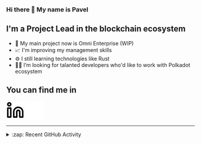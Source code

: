 ### Hi there 👋 My name is Pavel

## I'm a Project Lead in the blockchain ecosystem 

- 🚀 My main project now is Omni Enterprise (WIP)
- 📈 I'm improving my management skills
- ⚙️ I still learning technologies like Rust
- 🧑‍💻 I’m looking for talanted developers who'd like to work with Polkadot ecosystem

## You can find me in
[![website](./img/linkedin-light.svg)](https://www.linkedin.com/in/golovkinpl/)
[![website](./img/linkedin-dark.svg)](https://www.linkedin.com/in/golovkinpl/)

---

<details>
  <summary>:zap: Recent GitHub Activity</summary>
  
<!--START_SECTION:activity-->
1. ❌ Closed PR [#723](https://github.com/novasamatech/metadata-portal/pull/723) in [novasamatech/metadata-portal](https://github.com/novasamatech/metadata-portal)
2. 🎉 Merged PR [#722](https://github.com/novasamatech/metadata-portal/pull/722) in [novasamatech/metadata-portal](https://github.com/novasamatech/metadata-portal)
3. 🎉 Merged PR [#721](https://github.com/novasamatech/metadata-portal/pull/721) in [novasamatech/metadata-portal](https://github.com/novasamatech/metadata-portal)
4. 🗣 Commented on [#1541](https://github.com/novasamatech/nova-spektr/issues/1541#issuecomment-2024799520) in [novasamatech/nova-spektr](https://github.com/novasamatech/nova-spektr)
5. 🎉 Merged PR [#720](https://github.com/novasamatech/metadata-portal/pull/720) in [novasamatech/metadata-portal](https://github.com/novasamatech/metadata-portal)
<!--END_SECTION:activity-->

</details>

